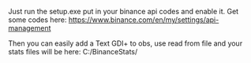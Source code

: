 Just run the setup.exe put in your binance api codes and enable it.
Get some codes here: https://www.binance.com/en/my/settings/api-management


Then you can easily add a Text GDI+ to obs, use read from file and your stats files will be here: C:/BinanceStats/
